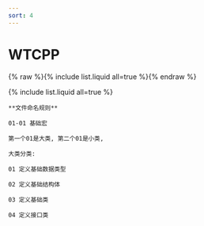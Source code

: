 ```yaml
---
sort: 4
---
```


# WTCPP

{% raw %}{% include list.liquid all=true %}{% endraw %}

{% include list.liquid all=true %}

```tip
**文件命名规则**

01-01 基础宏

第一个01是大类, 第二个01是小类,

大类分类:

01 定义基础数据类型

02 定义基础结构体

03 定义基础类

04 定义接口类

```